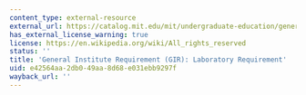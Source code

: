 ```yaml
---
content_type: external-resource
external_url: https://catalog.mit.edu/mit/undergraduate-education/general-institute-requirements/#laboratoryrequirementtext
has_external_license_warning: true
license: https://en.wikipedia.org/wiki/All_rights_reserved
status: ''
title: 'General Institute Requirement (GIR): Laboratory Requirement'
uid: e42564aa-2db0-49aa-8d68-e031ebb9297f
wayback_url: ''
---
```

